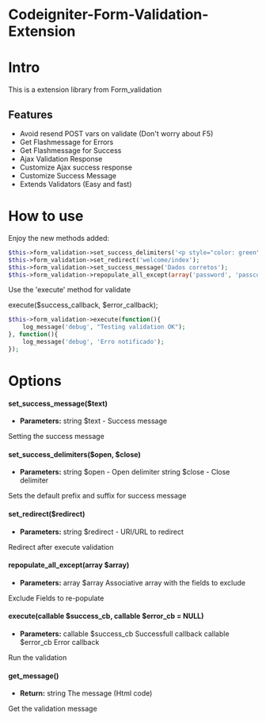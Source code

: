 # Codeigniter-Form-Validation-Extension
# Intro
This is a extension library from Form_validation
## Features
* Avoid resend POST vars on validate (Don't worry about F5)
* Get Flashmessage for Errors
* Get Flashmessage for Success
* Ajax Validation Response
* Customize Ajax success response
* Customize Success Message
* Extends Validators (Easy and fast)

# How to use
Enjoy the new methods added:
```php
$this->form_validation->set_success_delimiters('<p style="color: green">', '</p>');
$this->form_validation->set_redirect('welcome/index');
$this->form_validation->set_success_message('Dados corretos');
$this->form_validation->repopulate_all_except(array('password', 'passconf'));
```
Use the 'execute' method for validate

execute($success_callback, $error_callback);
```php
$this->form_validation->execute(function(){ 
    log_message('debug', "Testing validation OK"); 
}, function(){
    log_message('debug', 'Erro notificado');
});
```
# Options
#### set_success_message($text)
* **Parameters:**
string $text - Success message

Setting the success message
#### set_success_delimiters($open, $close)
* **Parameters:**
string $open - Open delimiter
string $close - Close delimiter

Sets the default prefix and suffix for success message
#### set_redirect($redirect)
* **Parameters:**
string $redirect - URI/URL to redirect

Redirect after execute validation
#### repopulate_all_except(array $array)
* **Parameters:**
array $array Associative array with the fields to exclude

Exclude Fields to re-populate
#### execute(callable $success_cb, callable $error_cb = NULL)
* **Parameters:**
callable $success_cb Successfull callback
callable $error_cb Error callback

Run the validation
#### get_message()
* **Return:**
string The message (Html code)

Get the validation message
